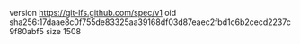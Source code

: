 version https://git-lfs.github.com/spec/v1
oid sha256:17daae8c0f755de83325aa39168df03d87eaec2fbd1c6b2cecd2237c9f80abf5
size 1508
